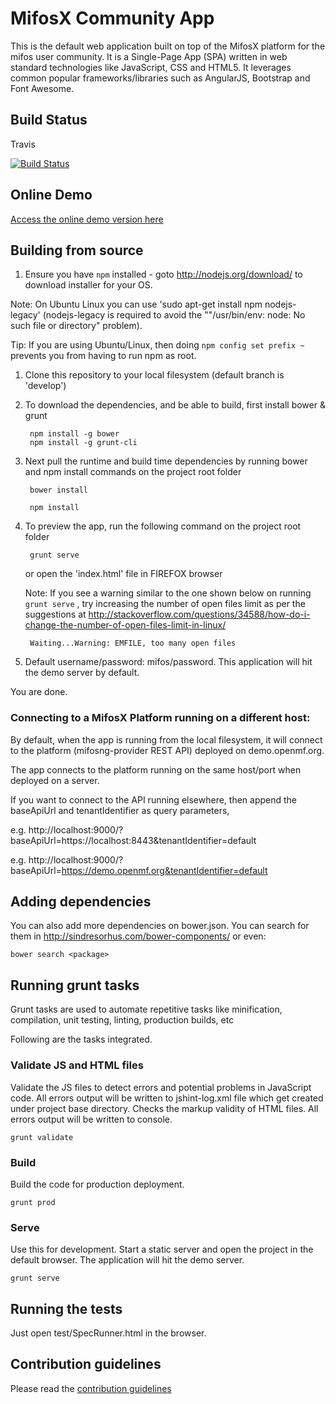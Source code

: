 # MifosX Community App

This is the default web application built on top of the MifosX platform for the mifos user community. It is a Single-Page App (SPA) written in web standard technologies like JavaScript, CSS and HTML5. It leverages common popular frameworks/libraries such as AngularJS, Bootstrap and Font Awesome.

## Build Status

Travis

[![Build Status](https://travis-ci.org/openMF/community-app.png?branch=master)](https://travis-ci.org/openMF/community-app)

## Online Demo

<a target="_blank" href="https://demo.openmf.org/beta">Access the online demo version here</a>


## Building from source

1. Ensure you have ```npm``` installed - goto http://nodejs.org/download/ to download installer for your OS. 

Note: On Ubuntu Linux you can use 'sudo apt-get install npm nodejs-legacy' (nodejs-legacy is required to avoid the ""/usr/bin/env: node: No such file or directory" problem).
 
Tip: If you are using Ubuntu/Linux, then doing ```npm config set prefix ~``` prevents you from having to run npm as root.

1. Clone this repository to your local filesystem (default branch is 'develop')

1. To download the dependencies, and be able to build, first install bower & grunt
   ```
    npm install -g bower
    npm install -g grunt-cli
   ```

1. Next pull the runtime and build time dependencies by running bower and npm install commands on the project root folder

   ```
    bower install
   ```
   ```
    npm install 
   ```

1. To preview the app, run the following command on the project root folder

   ```
    grunt serve
   ```
   or open the 'index.html' file in FIREFOX browser

   Note: If you see a warning similar to the one shown below on running `grunt serve` , try increasing the number of open files limit as per the suggestions at http://stackoverflow.com/questions/34588/how-do-i-change-the-number-of-open-files-limit-in-linux/ 

   ```
    Waiting...Warning: EMFILE, too many open files

   ```

1. Default username/password: mifos/password. This application will hit the demo server by default.

You are done.

### Connecting to a MifosX Platform running on a different host:

By default, when the app is running from the local filesystem, it will connect to the platform (mifosng-provider REST API) deployed on demo.openmf.org.

The app connects to the platform running on the same host/port when deployed on a server.

If you want to connect to the API running elsewhere, then append the baseApiUrl and tenantIdentifier as query parameters,

e.g. http://localhost:9000/?baseApiUrl=https://localhost:8443&tenantIdentifier=default

e.g. http://localhost:9000/?baseApiUrl=https://demo.openmf.org&tenantIdentifier=default
## Adding dependencies

You can also add more dependencies on bower.json. 
You can search for them in http://sindresorhus.com/bower-components/ or even:

```
bower search <package>
```

## Running grunt tasks

Grunt tasks are used to automate repetitive tasks like minification, compilation, unit testing, linting, production builds, etc

Following are the tasks integrated.

### Validate JS and HTML files

Validate the JS files to detect errors and potential problems in JavaScript code. All errors output will be written to jshint-log.xml file which get created under project base directory.
Checks the markup validity of HTML files. All errors output will be written to console.

```
grunt validate
```

### Build

Build the code for production deployment.

```
grunt prod
```

### Serve

Use this for development.
Start a static server and open the project in the default browser. The application will hit the demo server.

```
grunt serve
```

## Running the tests

Just open test/SpecRunner.html in the browser.

## Contribution guidelines

Please read the <a href="https://github.com/openMF/community-app/blob/master/Contributing.md" >contribution guidelines</a>

